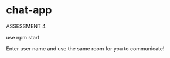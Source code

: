 # chat-app

ASSESSMENT 4

use npm start

Enter user name and use the same room for you to communicate!
